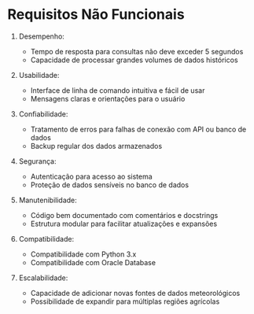 # Requisitos Não Funcionais

1. Desempenho:
   - Tempo de resposta para consultas não deve exceder 5 segundos
   - Capacidade de processar grandes volumes de dados históricos

2. Usabilidade:
   - Interface de linha de comando intuitiva e fácil de usar
   - Mensagens claras e orientações para o usuário

3. Confiabilidade:
   - Tratamento de erros para falhas de conexão com API ou banco de dados
   - Backup regular dos dados armazenados

4. Segurança:
   - Autenticação para acesso ao sistema
   - Proteção de dados sensíveis no banco de dados

5. Manutenibilidade:
   - Código bem documentado com comentários e docstrings
   - Estrutura modular para facilitar atualizações e expansões

6. Compatibilidade:
   - Compatibilidade com Python 3.x
   - Compatibilidade com Oracle Database

7. Escalabilidade:
   - Capacidade de adicionar novas fontes de dados meteorológicos
   - Possibilidade de expandir para múltiplas regiões agrícolas

